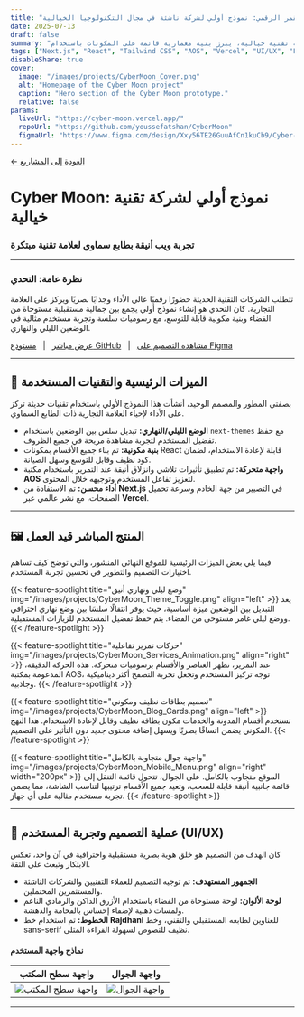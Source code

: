 ```yaml
---
title: "القمر الرقمي: نموذج أولي لشركة ناشئة في مجال التكنولوجيا الخيالية"
date: 2025-07-13
draft: false
summary: "نموذج أولي متجاوب لشركة تقنية خيالية، يبرز بنية معمارية قائمة على المكونات باستخدام Next.js، وتصميم متجاوب مع Tailwind CSS، وتحريكات تمرير أنيقة."
tags: ["Next.js", "React", "Tailwind CSS", "AOS", "Vercel", "UI/UX", "Frontend"]
disableShare: true
cover:
  image: "/images/projects/CyberMoon_Cover.png"
  alt: "Homepage of the Cyber Moon project"
  caption: "Hero section of the Cyber Moon prototype."
  relative: false
params:
  liveUrl: "https://cyber-moon.vercel.app/"
  repoUrl: "https://github.com/youssefatshan/CyberMoon"
  figmaUrl: "https://www.figma.com/design/Xxy56TE26GuuAfCn1kuCb9/Cyber-Moon?node-id=3-2&t=0BfrXXkA6x0ArGTQ-1"
---
```



[← العودة إلى المشاريع](/ar/projects/)

# Cyber Moon: نموذج أولي لشركة تقنية خيالية
### تجربة ويب أنيقة بطابع سماوي لعلامة تقنية مبتكرة

---

### نظرة عامة: التحدي

تتطلب الشركات التقنية الحديثة حضورًا رقميًا عالي الأداء وجذابًا بصريًا ويركز على العلامة التجارية. كان التحدي هو إنشاء نموذج أولي يجمع بين جمالية مستقبلية مستوحاة من الفضاء وبنية مكونية قابلة للتوسع، مع رسوميات سلسة وتجربة مستخدم مثالية في الوضعين الليلي والنهاري.

[عرض مباشر](https://cyber-moon.vercel.app/) &nbsp; | &nbsp; [مستودع GitHub](https://github.com/youssefatshan/CyberMoon) &nbsp; | &nbsp; [مشاهدة التصميم على Figma](https://www.figma.com/design/Xxy56TE26GuuAfCn1kuCb9/Cyber-Moon?node-id=3-2&t=0BfrXXkA6x0ArGTQ-1)

---

## 🎯 الميزات الرئيسية والتقنيات المستخدمة

بصفتي المطور والمصمم الوحيد، أنشأت هذا النموذج الأولي باستخدام تقنيات حديثة تركز على الأداء لإحياء العلامة التجارية ذات الطابع السماوي.

* **الوضع الليلي/النهاري:** تبديل سلس بين الوضعين باستخدام `next-themes` مع حفظ تفضيل المستخدم لتجربة مشاهدة مريحة في جميع الظروف.
* **بنية مكونية:** تم بناء جميع الأقسام بمكونات React قابلة لإعادة الاستخدام، لضمان كود نظيف وقابل للتوسع وسهل الصيانة.
* **واجهة متحركة:** تم تطبيق تأثيرات تلاشي وانزلاق أنيقة عند التمرير باستخدام مكتبة **AOS** لتعزيز تفاعل المستخدم وتوجيهه خلال المحتوى.
* **أداء محسن:** تم الاستفادة من **Next.js** في التصيير من جهة الخادم وسرعة تحميل الصفحات، مع نشر عالمي عبر **Vercel**.

---

## 🖼️ المنتج المباشر قيد العمل

فيما يلي بعض الميزات الرئيسية للموقع النهائي المنشور، والتي توضح كيف تساهم اختيارات التصميم والتطوير في تحسين تجربة المستخدم.

{{< feature-spotlight title="وضع ليلي ونهاري أنيق" img="/images/projects/CyberMoon_Theme_Toggle.png" align="left" >}}
يعد التبديل بين الوضعين ميزة أساسية، حيث يوفر انتقالًا سلسًا بين وضع نهاري احترافي ووضع ليلي غامر مستوحى من الفضاء. يتم حفظ تفضيل المستخدم للزيارات المستقبلية.
{{< /feature-spotlight >}}

{{< feature-spotlight title="حركات تمرير تفاعلية" img="/images/projects/CyberMoon_Services_Animation.png" align="right" >}}
عند التمرير، تظهر العناصر والأقسام برسوميات متحركة. هذه الحركة الدقيقة، المدعومة بمكتبة AOS، توجه تركيز المستخدم وتجعل تجربة التصفح أكثر ديناميكية وجاذبية.
{{< /feature-spotlight >}}

{{< feature-spotlight title="تصميم بطاقات نظيف ومكوني" img="/images/projects/CyberMoon_Blog_Cards.png" align="left" >}}
تستخدم أقسام المدونة والخدمات مكون بطاقة نظيف وقابل لإعادة الاستخدام. هذا النهج المكوني يضمن اتساقًا بصريًا ويسهل إضافة محتوى جديد دون التأثير على التصميم.
{{< /feature-spotlight >}}

{{< feature-spotlight 
  title="واجهة جوال متجاوبة بالكامل" 
  img="/images/projects/CyberMoon_Mobile_Menu.png" 
  align="right" 
  width="200px" >}}
الموقع متجاوب بالكامل. على الجوال، تتحول قائمة التنقل إلى قائمة جانبية أنيقة قابلة للسحب، وتعيد جميع الأقسام ترتيبها لتناسب الشاشة، مما يضمن تجربة مستخدم مثالية على أي جهاز.
{{< /feature-spotlight >}}

---

## 🎨 عملية التصميم وتجربة المستخدم (UI/UX)

كان الهدف من التصميم هو خلق هوية بصرية مستقبلية واحترافية في آن واحد، تعكس الابتكار وتبعث على الثقة.

* **الجمهور المستهدف:** تم توجيه التصميم للعملاء التقنيين والشركات الناشئة والمستثمرين المحتملين.
* **لوحة الألوان:** لوحة مستوحاة من الفضاء باستخدام الأزرق الداكن والرمادي الناعم ولمسات ذهبية لإضفاء إحساس بالفخامة والدهشة.
* **الخطوط:** تم استخدام خط **Rajdhani** للعناوين لطابعه المستقبلي والتقني، وخط sans-serif نظيف للنصوص لسهولة القراءة المثلى.

#### نماذج واجهة المستخدم

| واجهة سطح المكتب | واجهة الجوال |
|:---:|:---:|
| ![واجهة سطح المكتب](/images/projects/CyberMoon_MacBook_Pro_1.png) | ![واجهة الجوال](/images/projects/CyberMoon_iPhone_X_1.png) |

---